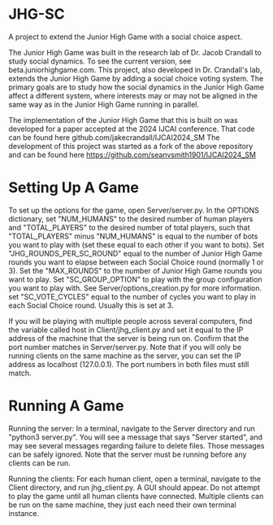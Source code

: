 # JHG-SC
A project to extend the Junior High Game with a social choice aspect.

The Junior High Game was built in the research lab of Dr. Jacob Crandall to study social dynamics. To see the current version, see beta.juniorhighgame.com. This project, also developed in Dr. Crandall's lab, extends the Junior High Game by adding a social choice voting system.
The primary goals are to study how the social dynamics in the Junior High Game affect a different system, where interests may or may not be aligned in the same way as in the Junior High Game running in parallel. 

The implementation of the Junior High Game that this is built on was developed for a paper accepted at the 2024 IJCAI conference. That code can be found here github.com/jakecrandall/IJCAI2024_SM
The development of this project was started as a fork of the above repository and can be found here https://github.com/seanvsmith1901/IJCAI2024_SM

# Setting Up A Game
To set up the options for the game, open Server/server.py. In the OPTIONS dictionary, set "NUM_HUMANS" to the desired number of human players and "TOTAL_PLAYERS" to the desired number of total players, such that "TOTAL_PLAYERS" minus "NUM_HUMANS" is equal to the number of bots you want to play with (set these equal to each other if you want to bots). Set "JHG_ROUNDS_PER_SC_ROUND" equal to the number of Junior High Game rounds you want to elapse between each Social Choice round (normally 1 or 3). Set the "MAX_ROUNDS" to the number of Junior High Game rounds you want to play. Set "SC_GROUP_OPTION" to play with the group configuration you want to play with. See Server/options_creation.py for more information. set "SC_VOTE_CYCLES" equal to the number of cycles you want to play in each Social Choice round. Usually this is set at 3. 

If you will be playing with multiple people across several computers, find the variable called host in Client/jhg_client.py and set it equal to the IP address of the machine that the server is being run on. Confirm that the port number matches in Server/server.py. Note that if you will only be running clients on the same machine as the server, you can set the IP address as localhost (127.0.0.1). The port numbers in both files must still match.

# Running A Game
Running the server: In a terminal, navigate to the Server directory and run "python3 server.py". You will see a message that says "Server started", and may see several messages regarding failure to delete files. Those messages can be safely ignored. Note that the server must be running before any clients can be run.

Running the clients: For each human client, open a terminal, navigate to the Client directory, and run jhg_client.py. A GUI should appear. Do not attempt to play the game until all human clients have connected. Multiple clients can be run on the same machine, they just each need their own terminal instance. 
